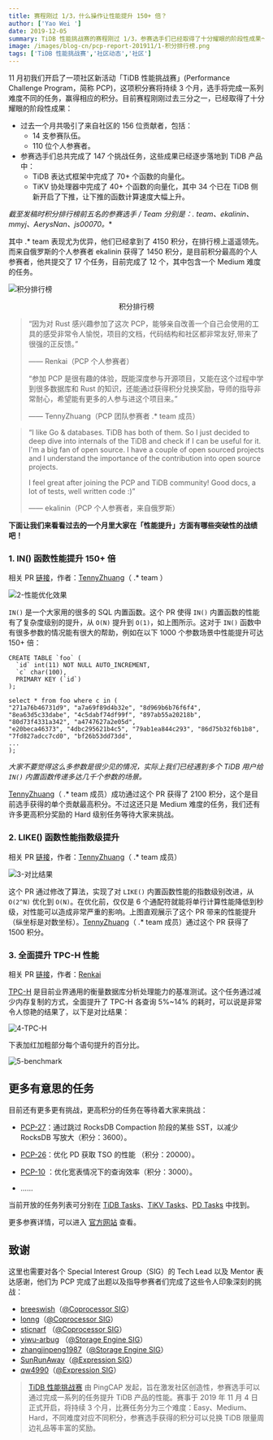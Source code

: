 ```yaml
---
title: 赛程刚过 1/3，什么操作让性能提升 150+ 倍？
author: ['Yao Wei ']
date: 2019-12-05
summary: TiDB 性能挑战赛的赛程刚过 1/3，参赛选手们已经取得了十分耀眼的阶段性成果～让我们来看看吧！
image: /images/blog-cn/pcp-report-201911/1-积分排行榜.png
tags: ['TiDB 性能挑战赛','社区动态','社区']
---
```


11 月初我们开启了一项社区新活动「TiDB 性能挑战赛」(Performance Challenge Program，简称 PCP)，这项积分赛将持续 3 个月，选手将完成一系列难度不同的任务，赢得相应的积分。目前赛程刚刚过去三分之一，已经取得了十分耀眼的阶段性成果：

+ 过去一个月共吸引了来自社区的 156 位贡献者，包括：
    - 14 支参赛队伍。
    - 110 位个人参赛者。
+ 参赛选手们总共完成了 147 个挑战任务，这些成果已经逐步落地到 TiDB 产品中：
    - TiDB 表达式框架中完成了 70+ 个函数的向量化。
    - TiKV 协处理器中完成了 40+ 个函数的向量化，其中 34 个已在 TiDB 侧新开启了下推，让下推的函数计算速度大幅上升。

**截至发稿时积分排行榜前五名的参赛选手 / Team 分别是：.* team、ekalinin、mmyj、AerysNan、js00070。**

其中 .* team 表现尤为优异，他们已经拿到了 4150 积分，在排行榜上遥遥领先。而来自俄罗斯的个人参赛者 ekalinin 获得了 1450 积分，是目前积分最高的个人参赛者，他共提交了 17 个任务，目前完成了 12 个，其中包含一个 Medium 难度的任务。​

![积分排行榜](media/pcp-report-201911/1-积分排行榜.png)

<center>积分排行榜</center>

>“因为对 Rust 感兴趣参加了这次 PCP，能够亲自改善一个自己会使用的工具的感受非常令人愉悦，项目的文档，代码结构和社区都非常友好,带来了很强的正反馈。”
>
>—— Renkai（PCP 个人参赛者）
>
>“参加 PCP 是很有趣的体验，既能深度参与开源项目，又能在这个过程中学到很多数据库和 Rust 的知识，还能通过获得积分兑换奖励，导师的指导非常耐心，希望能有更多的人参与进这个项目来。”
>
>—— TennyZhuang（PCP 团队参赛者 .* team 成员）

>“I like Go & databases. TiDB has both of them. So I just decided to deep dive into internals of the TiDB and check if I can be useful for it. I'm a big fan of open source. I have a couple of open sourced projects and I understand the importance of the contribution into open source projects. 
>
>I feel great after joining the PCP and TiDB community! Good docs, a lot of tests, well written code :)”
>
>—— ekalinin（PCP 个人参赛者，来自俄罗斯）

**下面让我们来看看过去的一个月里大家在「性能提升」方面有哪些突破性的战绩吧！**

### 1. IN() 函数性能提升 150+ 倍

相关 PR [链接](https://github.com/tikv/tikv/pull/6000)，作者：[TennyZhuang](https://github.com/TennyZhuang)（ .* team ）

![2-性能优化效果](media/pcp-report-201911/2-性能优化效果.png)

`IN()` 是一个大家用的很多的 SQL 内置函数。这个 PR 使得 `IN()` 内置函数的性能有了复杂度级别的提升，从 `O(N)` 提升到 `O(1)`，如上图所示。这对于 `IN()` 函数中有很多参数的情况能有很大的帮助，例如在以下 1000 个参数场景中性能提升可达 150+ 倍：

```
CREATE TABLE `foo` (
  `id` int(11) NOT NULL AUTO_INCREMENT,
  `c` char(100),
  PRIMARY KEY (`id`)
);

select * from foo where c in (
"271a76b46731d9", "a7a69f89d4b32e", "8d969b6b76f6f4", "8ea63d5c33dabe", "4c5dabf74df99f", "897ab55a20218b", "80d73f4331a342", "a4747627a2e05d",
"e20beca46373", "4dbc295621b4c5", "79ab1ea844c293", "86d75b32f6b1b8", "7fd827adcc7cd0", "bf26b53dd73dd",
...
);
```

*大家不要觉得这么多参数是很少见的情况，实际上我们已经遇到多个 TiDB 用户给 `IN()` 内置函数传递多达几千个参数的场景。*

[TennyZhuang](https://github.com/TennyZhuang)（ .* team 成员）成功通过这个 PR 获得了 2100 积分，这个是目前选手获得的单个贡献最高积分。不过这还只是 Medium 难度的任务，我们还有许多更高积分奖励的 Hard 级别任务等待大家来挑战。

### 2. LIKE() 函数性能指数级提升

相关 PR [链接](https://github.com/tikv/tikv/pull/5866)，作者：[TennyZhuang](https://github.com/TennyZhuang)（ .* team 成员）

![3-对比结果](media/pcp-report-201911/3-对比结果.png)

这个 PR 通过修改了算法，实现了对 `LIKE()` 内置函数性能的指数级别改进，从 `O(2^N)` 优化到 `O(N)`。在优化前，仅仅是 6 个通配符就能将单行计算性能降低到秒级，对性能可以造成非常严重的影响。上图直观展示了这个 PR 带来的性能提升（纵坐标是对数坐标）。[TennyZhuang](https://github.com/TennyZhuang)（ .* team 成员）通过这个 PR 获得了 1500 积分。

### 3. 全面提升 TPC-H 性能

相关 PR [链接](https://github.com/tikv/tikv/pull/5979)，作者：[Renkai](https://github.com/Renkai)

[TPC-H](http://www.tpc.org/tpch/) 是目前业界通用的衡量数据库分析处理能力的基准测试。这个任务通过减少内存复制的方式，全面提升了 TPC-H 各查询 5%~14% 的耗时，可以说是非常令人惊艳的结果了，以下是对比结果：

![4-TPC-H](media/pcp-report-201911/4-TPC-H.png)

下表加红加粗部分每个语句提升的百分比。

![5-benchmark](media/pcp-report-201911/5-benchmark.png)

## 更多有意思的任务

目前还有更多更有挑战，更高积分的任务在等待着大家来挑战：

+ [PCP-27](https://github.com/tikv/rust-rocksdb/issues/375)：通过跳过 RocksDB Compaction 阶段的某些 SST，以减少 RocksDB 写放大（积分：3600）。

+ [PCP-26](https://github.com/pingcap/pd/issues/1847)：优化 PD 获取 TSO 的性能 （积分：20000）。

+ [PCP-10](https://github.com/pingcap/tidb/issues/12979) ：优化宽表情况下的查询效率（积分：3000）。
+ ……

当前开放的任务列表可分别在 [TiDB Tasks](https://github.com/pingcap/tidb/projects/26)、[TiKV Tasks](https://github.com/tikv/tikv/projects/20)、[PD Tasks](https://github.com/pingcap/pd/projects/2) 中找到。

更多参赛详情，可以进入 [官方网站](https://pingcap.com/community-cn/tidb-performance-challenge/) 查看。

## 致谢

这里也需要对各个 Special Interest Group（SIG）的 Tech Lead 以及 Mentor 表达感谢，他们为 PCP 完成了出题以及指导参赛者们完成了这些令人印象深刻的挑战：

+ [breeswish](https://github.com/breeswish)（[@Coprocessor SIG](https://github.com/tikv/community/tree/master/sig/coprocessor)）
+ [lonng](https://github.com/lonng)（[@Coprocessor SIG](https://github.com/tikv/community/tree/master/sig/coprocessor)）
+ [sticnarf](https://github.com/sticnarf) （[@Coprocessor SIG](https://github.com/tikv/community/tree/master/sig/coprocessor)）
+ [yiwu-arbug](https://github.com/yiwu-arbug) （[@Storage Engine SIG](https://github.com/tikv/community/tree/master/sig/engine)）
+ [zhangjinpeng1987](https://github.com/zhangjinpeng1987)（[@Storage Engine SIG](https://github.com/tikv/community/tree/master/sig/engine)）
+ [SunRunAway](https://github.com/SunRunAway)（[@Expression SIG](https://github.com/pingcap/community/blob/master/special-interest-groups/sig-expr)）
+ [qw4990](https://github.com/qw4990)（[@Expression SIG](https://github.com/pingcap/community/blob/master/special-interest-groups/sig-expr)）

>[TiDB 性能挑战赛](https://pingcap.com/community-cn/tidb-performance-challenge/) 由 PingCAP 发起，旨在激发社区创造性，参赛选手可以通过完成一系列的任务提升 TiDB 产品的性能。赛事于 2019 年 11 月 4 日正式开启，将持续 3 个月，比赛任务分为三个难度：Easy、Medium、Hard，不同难度对应不同积分，参赛选手获得的积分可以兑换 TiDB 限量周边礼品等丰富的奖励。
